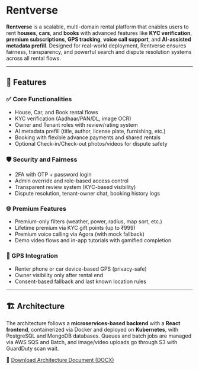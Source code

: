 # Rentverse

**Rentverse** is a scalable, multi-domain rental platform that enables users to rent **houses**, **cars**, and **books** with advanced features like **KYC verification**, **premium subscriptions**, **GPS tracking**, **voice call support**, and **AI-assisted metadata prefill**. Designed for real-world deployment, Rentverse ensures fairness, transparency, and powerful search and dispute resolution systems across all rental flows.

---

## 🚀 Features

### ✅ Core Functionalities
- House, Car, and Book rental flows
- KYC verification (Aadhaar/PAN/DL, image OCR)
- Owner and Tenant roles with review/rating system
- AI metadata prefill (title, author, license plate, furnishing, etc.)
- Booking with flexible advance payments and shared rentals
- Optional Check-in/Check-out photos/videos for dispute safety

### 🛡️ Security and Fairness
- 2FA with OTP + password login
- Admin override and role-based access control
- Transparent review system (KYC-based visibility)
- Dispute resolution, tenant-owner chat, booking history logs

### 🌐 Premium Features
- Premium-only filters (weather, power, radius, map sort, etc.)
- Lifetime premium via KYC gift points (up to ₹999)
- Premium voice calling via Agora (with mock fallback)
- Demo video flows and in-app tutorials with gamified completion

### 📍 GPS Integration
- Renter phone or car device-based GPS (privacy-safe)
- Owner visibility only after rental end
- Consent-based fallback and last known location rules

---

## 🏗️ Architecture

The architecture follows a **microservices-based backend** with a **React frontend**, containerized via Docker and deployed on **Kubernetes**, with PostgreSQL and MongoDB databases. Queues and batch jobs are managed via AWS SQS and Batch, and image/video uploads go through S3 with GuardDuty scan wait.

📄 [Download Architecture Document (DOCX)](https://github.com/sriraghava9991/Rentverse/raw/main/Rentverse_Architecture.docx)

